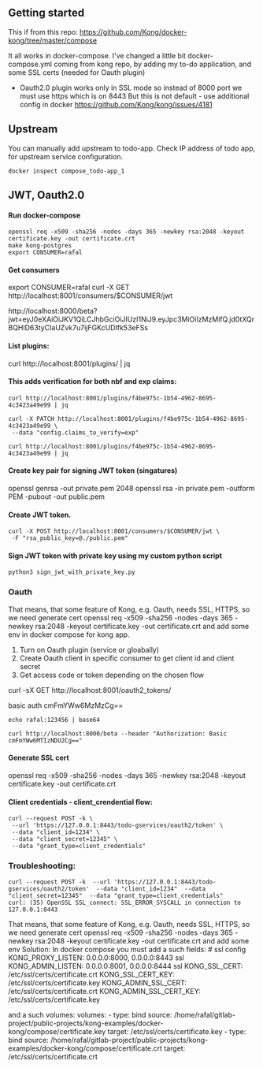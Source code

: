 ## Getting started
This if from this repo: 
https://github.com/Kong/docker-kong/tree/master/compose

It all works in docker-compose.
I've changed a little bit docker-compose.yml coming from kong repo, by adding my to-do application, and some SSL certs (needed for Oauth plugin)
- Oauth2.0 plugin works only in SSL mode so instead of 8000 port we must use https which is on 8443
But this is not default - use additional config in docker
https://github.com/Kong/kong/issues/4181

## Upstream
You can manually add upstream to todo-app.
Check IP address of todo app, for upstream service configuration.
```
docker inspect compose_todo-app_1
```
## JWT, Oauth2.0

#### Run docker-compose
```
openssl req -x509 -sha256 -nodes -days 365 -newkey rsa:2048 -keyout certificate.key -out certificate.crt
make kong-postgres
export CONSUMER=rafal
```

#### Get consumers
export CONSUMER=rafal
curl -X GET http://localhost:8001/consumers/$CONSUMER/jwt


http://localhost:8000/beta?jwt=eyJ0eXAiOiJKV1QiLCJhbGciOiJIUzI1NiJ9.eyJpc3MiOiIzMzMifQ.jd0tXQrBQHlD63tyCIaUZvk7u7ijFGKcUDIfk53eFSs

#### List plugins:
curl http://localhost:8001/plugins/ | jq



#### This adds verification for both nbf and exp claims:
```
curl http://localhost:8001/plugins/f4be975c-1b54-4962-8695-4c3423a49e99 | jq
 
curl -X PATCH http://localhost:8001/plugins/f4be975c-1b54-4962-8695-4c3423a49e99 \
 --data "config.claims_to_verify=exp"

curl http://localhost:8001/plugins/f4be975c-1b54-4962-8695-4c3423a49e99 | jq
```
#### Create key pair for signing JWT token (singatures)

openssl genrsa -out private.pem 2048
openssl rsa -in private.pem -outform PEM -pubout -out public.pem

#### Create JWT token.
```
curl -X POST http://localhost:8001/consumers/$CONSUMER/jwt \
 -F "rsa_public_key=@./public.pem" 
```
#### Sign JWT token with private key using my custom python script
```
python3 sign_jwt_with_private_key.py
```

### Oauth
That means, that some feature of Kong, e.g. Oauth, needs SSL, HTTPS, so we need generate cert
openssl req -x509 -sha256 -nodes -days 365 -newkey rsa:2048 -keyout certificate.key -out certificate.crt
and add some env in docker compose for kong app.

1. Turn on Oauth plugin (service or gloabally)
2. Create Oauth client in specific consumer to get client id and client secret
3. Get access code or token depending on the chosen flow

curl -sX GET http://localhost:8001/oauth2_tokens/

basic auth   cmFmYWw6MzMzCg==
```
echo rafal:123456 | base64

curl http://localhost:8000/beta --header "Authorization: Basic cmFmYWw6MTIzNDU2Cg=="
```

#### Generate SSL cert

openssl req -x509 -sha256 -nodes -days 365 -newkey rsa:2048 -keyout certificate.key -out certificate.crt


#### Client credentials - client_crendential flow:
```
curl --request POST -k \
 --url 'https://127.0.0.1:8443/todo-gservices/oauth2/token' \
 --data "client_id=1234" \
 --data "client_secret=12345" \
 --data "grant_type=client_credentials"
```

### Troubleshooting:
```
curl --request POST -k  --url 'https://127.0.0.1:8443/todo-gservices/oauth2/token'  --data "client_id=1234"  --data "client_secret=12345"  --data "grant_type=client_credentials"
curl: (35) OpenSSL SSL_connect: SSL_ERROR_SYSCALL in connection to 127.0.0.1:8443 
```
That means, that some feature of Kong, e.g. Oauth, needs SSL, HTTPS, so we need generate cert
openssl req -x509 -sha256 -nodes -days 365 -newkey rsa:2048 -keyout certificate.key -out certificate.crt
and add some env
Solution:
In docker compose you must add a such fields:
      # ssl config
      KONG_PROXY_LISTEN: 0.0.0.0:8000, 0.0.0.0:8443 ssl
      KONG_ADMIN_LISTEN: 0.0.0.0:8001, 0.0.0.0:8444 ssl
      KONG_SSL_CERT: /etc/ssl/certs/certificate.crt
      KONG_SSL_CERT_KEY: /etc/ssl/certs/certificate.key
      KONG_ADMIN_SSL_CERT: /etc/ssl/certs/certificate.crt
      KONG_ADMIN_SSL_CERT_KEY: /etc/ssl/certs/certificate.key

and a such volumes:
    volumes:
      - type: bind
        source: /home/rafal/gitlab-project/public-projects/kong-examples/docker-kong/compose/certificate.key
        target: /etc/ssl/certs/certificate.key
      - type: bind
        source: /home/rafal/gitlab-project/public-projects/kong-examples/docker-kong/compose/certificate.crt
        target: /etc/ssl/certs/certificate.crt
